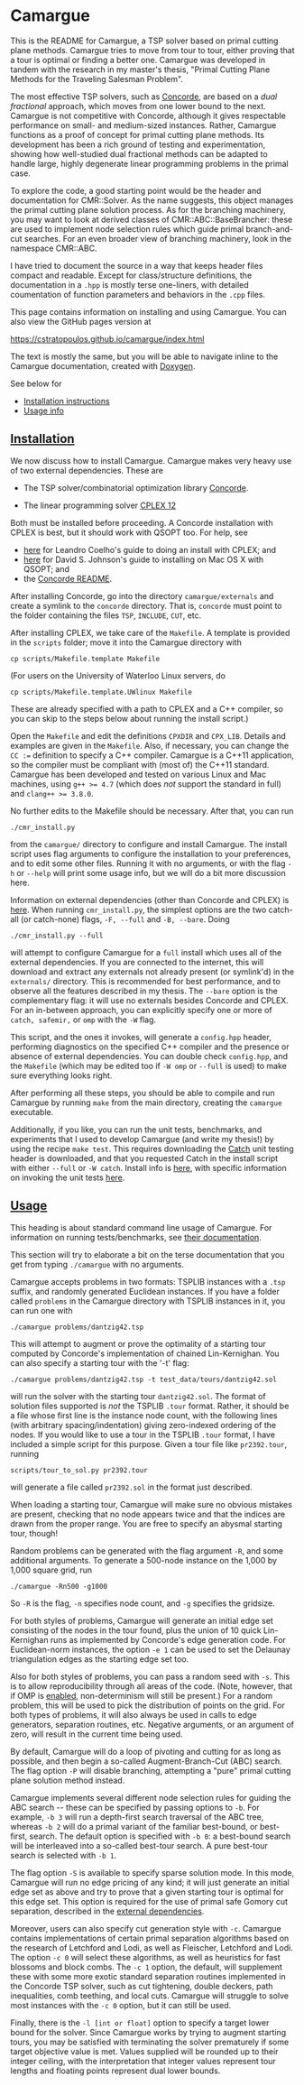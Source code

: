 Camargue
========

This is the README for Camargue, a TSP solver based on primal
cutting plane methods. Camargue tries to move from tour to tour, either
proving that a tour is optimal or finding a better one. Camargue was
developed in tandem with the research in my master's thesis, "Primal
Cutting Plane Methods for the Traveling Salesman Problem".

The most effective TSP solvers, such
as [Concorde](http://www.math.uwaterloo.ca/tsp/concorde), are based on
a _dual fractional_ approach, which moves from one lower bound to the
next. Camargue is not competitive with Concorde, although it gives
respectable performance on small- and medium-sized instances. Rather,
Camargue functions as a proof of concept for primal cutting plane
methods. Its development has been a rich ground of testing and
experimentation, showing how well-studied dual fractional methods can
be adapted to handle large, highly degenerate linear programming
problems in the primal case.

To explore the code, a good starting point would be the header and
documentation for CMR::Solver. As the name suggests, this object
manages the primal cutting plane solution process. As for the
branching machinery, you may want to look at derived classes of
CMR::ABC::BaseBrancher: these are used to implement node selection
rules which guide primal branch-and-cut searches. For an even broader
view of branching machinery, look in the namespace CMR::ABC.


I have tried to document the source in a way that keeps header files
compact and readable. Except for class/structure definitions, the
documentation in a `.hpp` is mostly terse one-liners, with detailed
coumentation of function parameters and behaviors in the `.cpp`
files.

This page contains information on installing and using Camargue. You
can also view the GitHub pages version at

https://cstratopoulos.github.io/camargue/index.html

The text is mostly the same, but you will be able to navigate inline
to the Camargue documentation, created with
[Doxygen](http://www.stack.nl/~dimitri/doxygen/).


See below for

- [Installation instructions](#install)
- [Usage info](#usage)


[Installation](#install)
------------

We now discuss how to install Camargue. Camargue makes very heavy use
of two external dependencies. These are

- The TSP solver/combinatorial optimization library
[Concorde](http://www.math.uwaterloo.ca/tsp/concorde/downloads/downloads.htm).

- The linear programming solver [CPLEX
12](http://www-03.ibm.com/software/products/en/ibmilogcpleoptistud)

Both must be installed before proceeding. A Concorde installation with
CPLEX is best, but it should work with QSOPT too. For help, see

- [here](http://www.leandro-coelho.com/installing-concorde-tsp-with-cplex-linux/)
for Leandro Coelho's guide to doing an install with CPLEX; and
- [here](https://qmha.wordpress.com/2015/08/20/installing-concorde-on-mac-os-x/)
for David S. Johnson's guide to installing on Mac OS X with QSOPT; and
- the [Concorde README](http://www.math.uwaterloo.ca/tsp/concorde/DOC/README.html).

After installing Concorde, go into the directory `camargue/externals`
and create a symlink to the `concorde` directory. That is, `concorde`
must point to the folder containing the files `TSP`, `INCLUDE`,
`CUT`, etc.

After installing CPLEX, we take care of the `Makefile`. A template is
provided in the `scripts` folder; move it into the Camargue directory
with

    cp scripts/Makefile.template Makefile

(For users on the University of Waterloo Linux servers, do

    cp scripts/Makefile.template.UWlinux Makefile

These are already specified with a path to CPLEX and a C++ compiler,
so you can skip to the steps below about running the install script.)

Open the `Makefile` and edit the definitions `CPXDIR` and
`CPX_LIB`. Details and examples are given in the `Makefile`. Also, if
necessary, you can change the `CC :=` definition to specify a C++
compiler. Camargue is a C++11 application, so the compiler must be
compliant with (most of) the C++11 standard. Camargue has been developed and
tested on various Linux and Mac machines, using `g++ >= 4.7` (which
does _not_ support the standard in full) and `clang++ >= 3.8.0`.

No further edits to the Makefile should be necessary. After that, you
can run

    ./cmr_install.py

from the `camargue/` directory to configure and install Camargue.
The install script uses flag arguments to configure the installation to
your preferences, and to edit some other files. Running it with no
arguments, or with the flag `-h` or `--help` will print some usage
info, but we will do a bit more discussion here.

Information on external dependencies (other than Concorde and CPLEX)
is [here](externals/extdeps.md). When running `cmr_install.py`, the
simplest options are the two catch-all (or catch-none) flags, `-F,
--full` and `-B, --bare`. Doing

    ./cmr_install.py --full

will attempt to configure Camargue for a `full` install which uses all
of the external dependencies. If you are connected to the internet,
this will download and extract any externals not already present (or
symlink'd) in the `externals/` directory. This is recommended for best
performance, and to observe all the features described in my
thesis. The `--bare` option is the complementary flag: it will use no
externals besides Concorde and CPLEX. For an in-between approach, you
can explicitly specify one or more of `catch, safemir,` or `omp` with
the `-W` flag.

This script, and the ones it invokes, will generate a `config.hpp`
header, performing diagnostics on the specified C++ compiler and the
presence or absence of external dependencies. You can double check
`config.hpp`, and the `Makefile` (which may be edited too if `-W omp`
or `--full` is used) to make sure everything looks right.

After performing all these steps, you should be able to compile and
run Camargue by running `make` from the main directory, creating the
`camargue` executable.

Additionally, if you like, you can run the unit
tests, benchmarks, and experiments that I used to develop
Camargue (and write my thesis!) by using the recipe `make test`. This
requires downloading the [Catch](https://github.com/philsquared/Catch)
unit testing header is downloaded, and that you requested Catch in the
install script with either `--full` or `-W catch`. Install info is
[here](externals/extdeps.md), with specific
information on invoking the unit tests [here](source/tests/unittests.md).

[Usage](#usage)
------

This heading is about standard command line usage of Camargue. For
information on running tests/benchmarks,
see [their documentation](source/tests/unittests.md).

This section will try to elaborate a bit on the terse documentation
that you get from typing `./camargue` with no arguments.

Camargue accepts problems in two formats: TSPLIB instances with a
`.tsp` suffix, and randomly generated Euclidean instances. If you have
a folder called `problems` in the Camargue directory with TSPLIB
instances in it, you can run one with

    ./camargue problems/dantzig42.tsp

This will attempt to augment or prove the optimality of a starting
tour computed by Concorde's implementation of chained
Lin-Kernighan. You can also specify a starting tour with the '-t' flag:

    ./camargue problems/dantzig42.tsp -t test_data/tours/dantzig42.sol

will run the solver with the starting tour `dantzig42.sol`. The format
of solution files supported is _not_ the TSPLIB `.tour` format. Rather,
it should be a file whose first line is the instance node count, with
the following lines (with arbitrary spacing/indentation) giving
zero-indexed ordering of the nodes. If you would like to use a tour in the
TSPLIB `.tour` format, I have included a simple script for this
purpose. Given a tour file like `pr2392.tour`, running

    scripts/tour_to_sol.py pr2392.tour

will generate a file called `pr2392.sol` in the format just described.

When loading a starting tour, Camargue will make sure no obvious
mistakes are present, checking that no node appears twice and that the
indices are drawn from the proper range. You are free to specify an
abysmal starting tour, though!

Random problems can be generated with the flag argument `-R`, and some
additional arguments. To generate a 500-node instance on the 1,000 by
1,000 square grid, run

    ./camargue -Rn500 -g1000

So `-R` is the flag, `-n` specifies node count, and `-g` specifies the
gridsize.

For both styles of problems, Camargue will generate an initial edge
set consisting of the nodes in the tour found, plus the union of 10
quick Lin-Kernighan runs as implemented by Concorde's edge generation
code. For Euclidean-norm instances, the option `-e 1` can be used to
set the Delaunay triangulation edges as the starting edge set too.

Also for both styles of problems, you can pass a random seed with
`-s`. This is to allow reproducibility through all areas of the
code. (Note, however, that if OMP is [enabled](externals/extdeps.md),
non-determinism will still be present.)
For a random problem, this will be used to pick the distribution
of points on the grid. For both types of problems, it will also always
be used in calls to edge generators, separation routines,
etc. Negative arguments, or an argument of zero, will result in the
current time being used.

By default, Camargue will do a loop of pivoting and cutting for as
long as possible, and then begin a so-called Augment-Branch-Cut (ABC)
search. The flag option `-P` will disable branching, attempting a "pure"
primal cutting plane solution method instead.

Camargue implements several different node selection rules for guiding
the ABC search -- these can be specified by passing options to
`-b`. For example, `-b 3` will run a depth-first search traversal of
the ABC tree, whereas `-b 2` will do a primal variant of the familiar
best-bound, or best-first, search. The default option is specified
with `-b 0`: a best-bound search will be interleaved into a so-called
best-tour search. A pure best-tour search is selected with `-b 1`.

The flag option `-S` is available to specify sparse solution
mode. In this mode, Camargue will run no edge pricing of any kind; it
will just generate an initial edge set as above and try to prove that
a given starting tour is optimal for this edge set. This option is
required for the use of primal safe Gomory cut separation, described
in the [external dependencies](externals/extdeps.md).

Moreover, users can also specify cut generation style with
`-c`. Camargue contains implementations of certain primal separation
algorithms based on the research of Letchford and Lodi, as well as
Fleischer, Letchford and Lodi. The option `-c 0` will select these
algorithms, as well as heuristics for fast blossoms and block
combs. The `-c 1` option, the default, will supplement these with some
more exotic standard separation routines implemented in the Concorde
TSP solver, such as cut tightening, double deckers, path inequalities,
comb teething, and local cuts. Camargue will struggle to solve most
instances with the `-c 0` option, but it can still be used.

Finally, there is the `-l [int or float]` option to specify a target
lower bound for the solver. Since Camargue works by trying to augment
starting tours, you may be satisfied with terminating the solver
prematurely if some target objective value is met. Values supplied
will be rounded up to their integer ceiling, with the interpretation
that integer values represent tour lengths and floating points
represent dual lower bounds.

